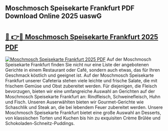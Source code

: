 ## Moschmosch Speisekarte Frankfurt PDF Download Online 2025 uaswG

# <h2><a href="http://gc7v4w.nevu.top/?p=Moschmosch+Speisekarte+Frankfurt">🔗 👉🔴 Moschmosch Speisekarte Frankfurt 2025 PDF</a></h2>

[![Moschmosch Speisekarte Frankfurt 2025 PDF](https://i.imgur.com/dBaPXMq.png)](http://gc7v4w.nevu.top/?p=Moschmosch+Speisekarte+Frankfurt)
Auf der Moschmosch Speisekarte Frankfurt finden Sie nicht nur eine Liste der angebotenen Gerichte in einem Restaurant oder Café, sondern auch etwas, das für Ihren Geschmack köstlich und geeignet ist. Auf der Moschmosch Speisekarte Frankfurt unserer Cafeteria stehen viele leichte und frische Salate, die mit frischem Gemüse und Obst zubereitet werden. Für diejenigen, die Fleisch bevorzugen, bieten wir eine umfangreiche Auswahl an Gerichten auf der Moschmosch Speisekarte Frankfurt an: Rindfleisch, Schweinefleisch, Huhn und Fisch. Unseren Auserwählten bieten wir Gourmet-Gerichte wie Schaschlik und Steak an, die bei lebendem Feuer zubereitet werden. Unsere Moschmosch Speisekarte Frankfurt bietet eine große Auswahl an Desserts, von klassischen Torten und Kuchen bis hin zu exquisiten Crème Brûlée und Schokoladen-Schneitz-Puddings.
